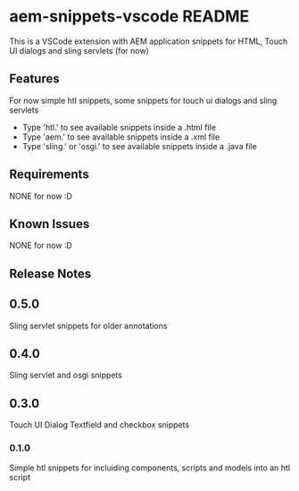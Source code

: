 # aem-snippets-vscode README

This is a VSCode extension with AEM application snippets for HTML, Touch UI dialogs and sling servlets (for now)

## Features

For now simple htl snippets, some snippets for touch ui dialogs and sling servlets

* Type 'htl.' to see available snippets inside a .html file
* Type 'aem.' to see available snippets inside a .xml file
* Type 'sling.' or 'osgi.' to see available snippets inside a .java file

## Requirements

NONE for now :D

## Known Issues

NONE for now :D

## Release Notes

## 0.5.0

Sling servlet snippets for older annotations

## 0.4.0

Sling servlet and osgi snippets

## 0.3.0

Touch UI Dialog Textfield and checkbox snippets

### 0.1.0

Simple htl snippets for incluiding components, scripts and models into an htl script
